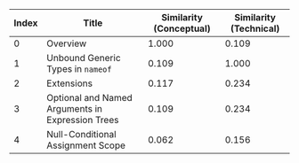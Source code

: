 | Index | Title | Similarity (Conceptual) | Similarity (Technical) |
|-------|-------|-------------------------|------------------------|
| 0 | Overview | 1.000 | 0.109 |
| 1 | Unbound Generic Types in `nameof` | 0.109 | 1.000 |
| 2 | Extensions | 0.117 | 0.234 |
| 3 | Optional and Named Arguments in Expression Trees | 0.109 | 0.234 |
| 4 | Null-Conditional Assignment Scope | 0.062 | 0.156 |
